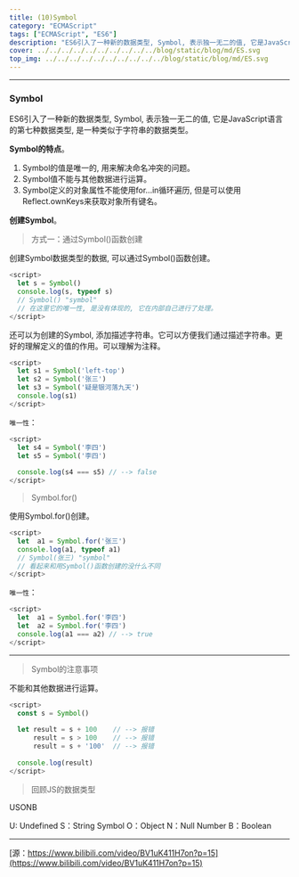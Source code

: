 ```yaml
---
title: (10)Symbol
category: "ECMAScript"
tags: ["ECMAScript", "ES6"]
description: "ES6引入了一种新的数据类型, Symbol, 表示独一无二的值, 它是JavaScript语言的第七种数据类型, 是一种类似于字符串的数据类型。"
cover: ../../../../../../../../../../blog/static/blog/md/ES.svg
top_img: ../../../../../../../../../../blog/static/blog/md/ES.svg
---
```


***

### Symbol

ES6引入了一种新的数据类型, Symbol, 表示独一无二的值, 它是JavaScript语言的第七种数据类型, 是一种类似于字符串的数据类型。

**Symbol的特点**。

1. Symbol的值是唯一的, 用来解决命名冲突的问题。
2. Symbol值不能与其他数据进行运算。
3. Symbol定义的对象属性不能使用for...in循环遍历, 但是可以使用Reflect.ownKeys来获取对象所有键名。

**创建Symbol**。

> 方式一：通过Symbol()函数创建

创建Symbol数据类型的数据, 可以通过Symbol()函数创建。


```js es
<script>
  let s = Symbol()
  console.log(s, typeof s) 
  // Symbol() "symbol"
  // 在这里它的唯一性, 是没有体现的, 它在内部自己进行了处理。
</script>
```


还可以为创建的Symbol, 添加描述字符串。它可以方便我们通过描述字符串。更好的理解定义的值的作用。可以理解为注释。


```js es
<script>
  let s1 = Symbol('left-top')
  let s2 = Symbol('张三')
  let s3 = Symbol('疑是银河落九天')
  console.log(s1)
</script>
```


`唯一性`：


```js es
<script>
  let s4 = Symbol('李四')
  let s5 = Symbol('李四')
  
  console.log(s4 === s5) // --> false
</script>
```


> Symbol.for()

使用Symbol.for()创建。


```js es
<script>
  let  a1 = Symbol.for('张三')
  console.log(a1, typeof a1) 
  // Symbol(张三) "symbol"
  // 看起来和用Symbol()函数创建的没什么不同
</script>
```

`唯一性`：


```js es
<script>
  let  a1 = Symbol.for('李四')
  let  a2 = Symbol.for('李四')
  console.log(a1 === a2) // --> true
</script>
```


***

> Symbol的注意事项

不能和其他数据进行运算。


```js es
<script>
  const s = Symbol()
  
  let result = s + 100    // --> 报错
      result = s > 100    // --> 报错
      result = s + '100'  // --> 报错
  
  console.log(result)
</script>
```


> 回顾JS的数据类型

USONB

U: Undefined
S：String Symbol
O：Object
N：Null Number
B：Boolean

***

[源：https://www.bilibili.com/video/BV1uK411H7on?p=15](https://www.bilibili.com/video/BV1uK411H7on?p=15)